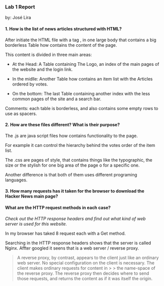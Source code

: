 
### Lab 1 Report

by: José Lira

#### 1. How is the list of news articles structured with HTML?

After initiate the HTML file with a tag <html>, in one large body that contains
a big borderless Table how contains the content of the page.

This content is divided in three main areas:    

* At the Head: A Table containing The Logo, an index of the main pages of the website and the login link.

* In the midlle: Another Table how contains an item list with the Articles ordered by votes.

* On the bottom: The last Table containing another index with the less common pages of the site and a search bar.

Comments: each table is borderless, and also contains some empty rows to use as spacers.



#### 2. How are these files different? What is their purpose?

The .js are java script files how contains functionality to the page.

For example it can control the hierarchy behind the votes order of the item list.

The .css are pages of style, that contains things like the typographic, the size or the stylish for one big area of the page o for a specific one.

Another difference is that both of them uses different programing languages.


#### 3. How many requests has it taken for the browser to download the Hacker News main page?
#### What are the HTTP request methods in each case?
*Check out the HTTP response headers and find out what kind of web server is used for this website.*

In my browser has taked 8 request each with a Get method.

Searching in the HTTP response headers shows that the server is called Nginx.
Affter googled it seens that is a web server / reverse proxy.

> A reverse proxy, by contrast, appears to the client just like an ordinary web server. No special configuration on the client is necessary. The client makes ordinary requests for content in > > the name-space of the reverse proxy. The reverse proxy then decides where to send those requests, and returns the content as if it was itself the origin.
